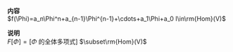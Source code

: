 **内容**  
 $f(\Phi)=a_n\Phi^n+a_{n-1}\Phi^{n-1}+\cdots+a_1\Phi+a_0 I\in\rm{Hom}(V)$  
  
**说明**  
 $F[\Phi]=[\Phi$ 的全体多项式] $\subset\rm{Hom}(V)$  
